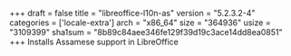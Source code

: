 +++
draft = false
title = "libreoffice-l10n-as"
version = "5.2.3.2-4"
categories = ['locale-extra']
arch = "x86_64"
size = "364936"
usize = "3109399"
sha1sum = "8b89c84aee346fe129f39d19c3ace14dd8ea0851"
+++
Installs Assamese support in LibreOffice